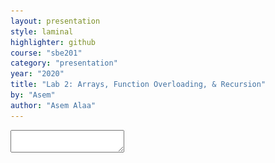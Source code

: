 ```yaml
---
layout: presentation
style: laminal
highlighter: github
course: "sbe201"
category: "presentation"
year: "2020"
title: "Lab 2: Arrays, Function Overloading, & Recursion"
by: "Asem"
author: "Asem Alaa"
---
```

    
<textarea id="source">


---
## Functions overloading

--
C++ allows *functions with same name*, **but different parameter types**.

--
For example, this is **not allowed** in C++:

```c++
double area( double w , double h )
{
    return w * h;
}

double area( double base , double height ) 
{ // Compiler Error, redefinition of area(double,double)
    return base * height / 2;
}
```

**AMBIGUOUS** when calling `area(1.4,5)`

---
## Functions overloading

.green[This works]

--
```c++
double area( double d )
{
    return d * d; // square area
}

double area( double w, double h)
{
    return w * h;
}
```

---
## Functions overloading

```c++
struct Rectangle
{
  double w;
  double h;
};
struct RTriangle
{
  double b;
  double h;
};
double area( Rectangle rect ) // Works!
{
    return rect.w * rect.h;
}
double area( RTriangle tr ) // Works!
{
    return tr.b * tr.h / 2;
}
```

---
## Functions overloading

```c++
double area( double d ); // square
double area( Rectangle rect );
double area( RTriangle tr );

int main()
{
  double s;
  std::cin >> s;
  std::cout << "square area="<< area(s) <<"\n";
  Rectangle r;
  std::cin >> r.w >> r.h;
  std::cout << "rectangle area=" << area(r) << "\n";
  RTriangle tr;
  std::cin >> tr.b >> tr.h;
  std::cout << "triangle area=" << area(tr) << "\n";
}
```


---
## Recursion

### Factorial example

<img src="/gallery/recursion1.gif" style="width:100%">


---
```c++
#include <iostream>
int factorial( int n )
{
    if( n <= 1 )
        return 1;
    else
        return n * factorial( n - 1 );
}

int main()
{
    std::cout << "5!=" << factorial( 5 );
    return 0;
}
```

---
<img src="/gallery/fact5rec/8.svg" style="width:100%;">

---
<img src="/gallery/fact5rec/7.svg" style="width:100%;">

---
<img src="/gallery/fact5rec/6.svg" style="width:100%;">

---
<img src="/gallery/fact5rec/6.svg" style="width:100%;">

---
<img src="/gallery/fact5rec/5.svg" style="width:100%;">

---
<img src="/gallery/fact5rec/4.svg" style="width:100%;">

---
<img src="/gallery/fact5rec/3.svg" style="width:100%;">

---
<img src="/gallery/fact5rec/2.svg" style="width:100%;">

---
<img src="/gallery/fact5rec/1.svg" style="width:100%;">



---
### How recursion work in stack memory

[{Demo: How Recursive Factorial Work in Memory}](https://www.cs.usfca.edu/~galles/visualization/RecFact.html)

---
### Recursion is not Function Overloading

--
The following is not recursion

```c++
struct Rectangle
{
    double a = 0;
    double b = 0;
};

double area( double a , double b )
{
    return a * b;
}

double area( Rectangle rect )
{
    return area( rect.a , rect.b ); // This is not recursion.
}
```

---
However, the following calling `area` is recursive, it calls itself

```c++
struct Rectangle
{
    double a = 0;
    double b = 0;
};

double area( Rectangle rect )
{
    return area( rect ); // This is a recursion. But a buggy function!
}
```

* infinite recurions, 
* until .red[stack memory overflow] happens, 
* and finally the program crashes.

---
### **Exercise**: Power Function

--
Implement a function `power` that uses recursion to compute the power of the input number.

</textarea>